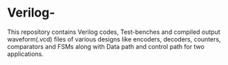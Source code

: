 # Verilog-
This repository contains Verilog codes, Test-benches and compiled output waveform(.vcd) files of various designs like encoders, decoders, counters, comparators and FSMs along with Data path and control path for two applications.
